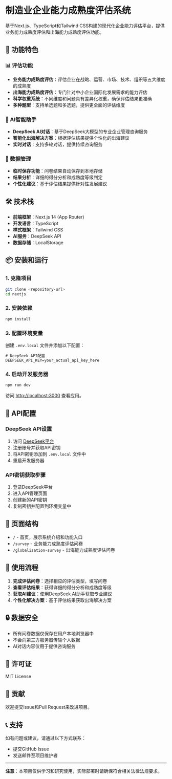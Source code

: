 # 制造业企业能力成熟度评估系统

基于Next.js、TypeScript和Tailwind CSS构建的现代化企业能力评估平台，提供业务能力成熟度评估和出海能力成熟度评估功能。

## 🚀 功能特色

### 📊 评估功能
- **业务能力成熟度评估**：评估企业在战略、运营、市场、技术、组织等五大维度的成熟度
- **出海能力成熟度评估**：专门针对中小企业国际化发展需求的能力评估
- **科学权重系统**：不同维度和问题具有差异化权重，确保评估结果更准确
- **多种题型**：支持单选题和多选题，提供更全面的评估维度

### 🤖 AI智能助手
- **DeepSeek AI对话**：基于DeepSeek大模型的专业企业管理咨询服务
- **智能化出海解决方案**：根据评估结果提供个性化的出海建议
- **实时对话**：支持多轮对话，提供持续咨询服务

### 💾 数据管理
- **临时保存功能**：问卷结果自动保存到本地存储
- **结果分析**：详细的得分分析和成熟度等级判定
- **个性化建议**：基于评估结果提供针对性发展建议

## 🛠️ 技术栈

- **前端框架**：Next.js 14 (App Router)
- **开发语言**：TypeScript
- **样式框架**：Tailwind CSS
- **AI服务**：DeepSeek API
- **数据存储**：LocalStorage

## 📦 安装和运行

### 1. 克隆项目
```bash
git clone <repository-url>
cd nextjs
```

### 2. 安装依赖
```bash
npm install
```

### 3. 配置环境变量
创建 `.env.local` 文件并添加以下配置：
```env
# DeepSeek API配置
DEEPSEEK_API_KEY=your_actual_api_key_here
```

### 4. 启动开发服务器
```bash
npm run dev
```

访问 [http://localhost:3000](http://localhost:3000) 查看应用。

## 🔧 API配置

### DeepSeek API设置
1. 访问 [DeepSeek平台](https://platform.deepseek.com/)
2. 注册账号并获取API密钥
3. 将API密钥添加到 `.env.local` 文件中
4. 重启开发服务器

### API密钥获取步骤
1. 登录DeepSeek平台
2. 进入API管理页面
3. 创建新的API密钥
4. 复制密钥并配置到环境变量中

## 📱 页面结构

- `/` - 首页，展示系统介绍和功能入口
- `/survey` - 业务能力成熟度评估问卷
- `/globalization-survey` - 出海能力成熟度评估问卷

## 🎯 使用流程

1. **完成评估问卷**：选择相应的评估类型，填写问卷
2. **查看评估结果**：获得详细的得分分析和成熟度等级
3. **获取AI建议**：使用DeepSeek AI助手获取专业建议
4. **个性化解决方案**：基于评估结果获取出海解决方案

## 🔒 数据安全

- 所有问卷数据仅保存在用户本地浏览器中
- 不会向第三方服务器传输个人数据
- AI对话内容仅用于提供咨询服务

## 📄 许可证

MIT License

## 🤝 贡献

欢迎提交Issue和Pull Request来改进项目。

## 📞 支持

如有问题或建议，请通过以下方式联系：
- 提交GitHub Issue
- 发送邮件至项目维护者

---

**注意**：本项目仅供学习和研究使用，实际部署时请确保符合相关法律法规要求。
